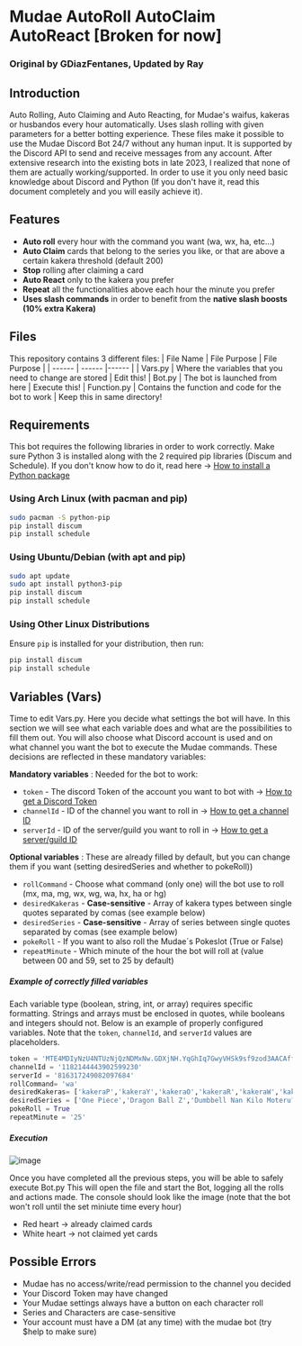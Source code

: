 # Mudae AutoRoll AutoClaim AutoReact [Broken for now]
### Original by GDiazFentanes, Updated by Ray

## Introduction
Auto Rolling, Auto Claiming and Auto Reacting, for Mudae's waifus, kakeras or husbandos every hour automatically. Uses slash rolling with given parameters for a better botting experience.
These files make it possible to use the Mudae Discord Bot 24/7 without any human input. It is supported by the Discord API to send and receive messages from any account. After extensive research into the existing bots in late 2023, I realized that none of them are actually working/supported. In order to use it you only need basic knowledge about Discord and Python (If you don't have it, read this document completely and you will easily achieve it).

## Features
- **Auto roll** every hour with the command you want (wa, wx, ha, etc...)
- **Auto Claim** cards that belong to the series you like, or that are above a certain kakera threshold (default 200)
- **Stop** rolling after claiming a card
- **Auto React** only to the kakera you prefer
- **Repeat** all the functionalities above each hour the minute you prefer
- **Uses slash commands** in order to benefit from the **native slash boosts (10% extra Kakera)**

## Files
This repository contains 3 different files:
| File Name | File Purpose | File Purpose |
| ------ | ------ |------ |
| Vars.py | Where the variables that you need to change are stored | Edit this!
| Bot.py | The bot is launched from here | Execute this!
| Function.py | Contains the function and code for the bot to work | Keep this in same directory!

## Requirements
This bot requires the following libraries in order to work correctly. Make sure Python 3 is installed along with the 2 required pip libraries (Discum and Schedule).
If you don't know how to do it, read here → [How to install a Python package](https://packaging.python.org/en/latest/tutorials/installing-packages/)

### Using Arch Linux (with pacman and pip)
```bash
sudo pacman -S python-pip
pip install discum
pip install schedule
```

### Using Ubuntu/Debian (with apt and pip)
```bash
sudo apt update
sudo apt install python3-pip
pip install discum
pip install schedule
```

### Using Other Linux Distributions
Ensure `pip` is installed for your distribution, then run:
```bash
pip install discum
pip install schedule
```

## Variables (Vars)
Time to edit Vars.py. Here you decide what settings the bot will have. In this section we will see what each variable does and what are the possibilities to fill them out. 
You will also choose what Discord account is used and on what channel you want the bot to execute the Mudae commands. These decisions are  reflected in these mandatory variables:

**Mandatory variables** : Needed for the bot to work:
+ `token` - The discord Token of the account you want to bot with → [How to get a Discord Token](https://www.androidauthority.com/get-discord-token-3149920/)
+ `channelId` - ID of the channel you want to roll in → [How to get a channel ID](https://docs.statbot.net/docs/faq/general/how-find-id/)  
+ `serverId` - ID of the server/guild you want to roll in → [How to get a server/guild ID](https://docs.statbot.net/docs/faq/general/how-find-id/)  

**Optional variables** : These are already filled by default, but you can change them if you want (setting desiredSeries and whether to pokeRoll))

+ `rollCommand` - Choose what command (only one) will the bot use to roll (mx, ma, mg, wx, wg, wa, hx, ha or hg)
+ `desiredKakeras` - **Case-sensitive** - Array of kakera types between single quotes separated by comas (see example below)
+ `desiredSeries` - **Case-sensitive** - Array of series between single quotes separated by comas (see example below)
+ `pokeRoll` - If you want to also roll the Mudae´s Pokeslot (True or False)
+ `repeatMinute` - Which minute of the hour the bot will roll at (value between 00 and 59, set to 25 by default)

##### Example of correctly filled variables
Each variable type (boolean, string, int, or array) requires specific formatting. Strings and arrays must be enclosed in quotes, while booleans and integers should not. Below is an example of properly configured variables. Note that the `token`, `channelId`, and `serverId` values are placeholders.

```python
token = 'MTE4MDIyNzU4NTUzNjQzNDMxNw.GDXjNH.YqGhIq7GwyVHSk9sf9zod3AACAffJeZiynTexc' 
channelId = '1182144443902599230'                 
serverId = '816317249082097684'                  
rollCommand= 'wa'
desiredKakeras= ['kakeraP','kakeraY','kakeraO','kakeraR','kakeraW','kakeraL']
desiredSeries = ['One Piece','Dragon Ball Z','Dumbbell Nan Kilo Moteru?']
pokeRoll = True
repeatMinute = '25'
```

##### Execution
![image](https://github.com/GuilleDiazFentanes/AutoClaim-AutoRoll-AutoReact-MudaeBot-2023/assets/152492889/b39973db-35b7-4de4-a111-95c40de5c04d)

Once you have completed all the previous steps, you will be able to safely execute Bot.py
This will open the file and start the Bot, logging all the rolls and actions made. The console should look like the image
(note that the bot won't roll until the set miniute time every hour)
- Red heart -> already claimed cards
- White heart -> not claimed yet cards

## Possible Errors
- Mudae has no access/write/read permission to the channel you decided
- Your Discord Token may have changed
- Your Mudae settings always have a button on each character roll
- Series and Characters are case-sensitive
- Your account must have a DM (at any time) with the mudae bot (try $help to make sure)
